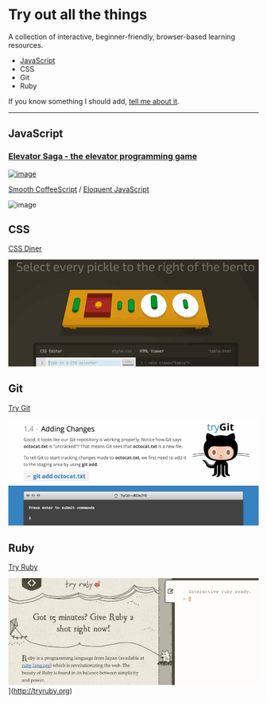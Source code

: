 # Try out all the things

A collection of interactive, beginner-friendly, browser-based learning resources.

- [JavaScript](#javascript)
- CSS
- Git
- Ruby

If you know something I should add, [tell me about it](https://github.com/filtercake/try-out-all-the-things/issues/new).

---

## JavaScript

### [Elevator Saga - the elevator programming game](http://play.elevatorsaga.com/)

[![image](https://cloud.githubusercontent.com/assets/170145/7344775/1b804068-eccf-11e4-9fa8-88c1bb171dd5.png)](http://play.elevatorsaga.com/)

[Smooth CoffeeScript](https://autotelicum.github.io/Smooth-CoffeeScript/) / [Eloquent JavaScript](http://eloquentjavascript.net/)

![image](https://cloud.githubusercontent.com/assets/170145/7344810/78319096-eccf-11e4-9d0a-5dc0c91a9011.png)



## CSS

[CSS Diner](http://flukeout.github.io/)

![CSS Diner](images/cssdiner.gif)

## Git

[Try Git](https://try.github.io/levels/1/challenges/1)

![Try Git](images/trygit.gif)




## Ruby 

[Try Ruby](http://tryruby.org/)

![](images/tryruby.gif)](http://tryruby.org)
